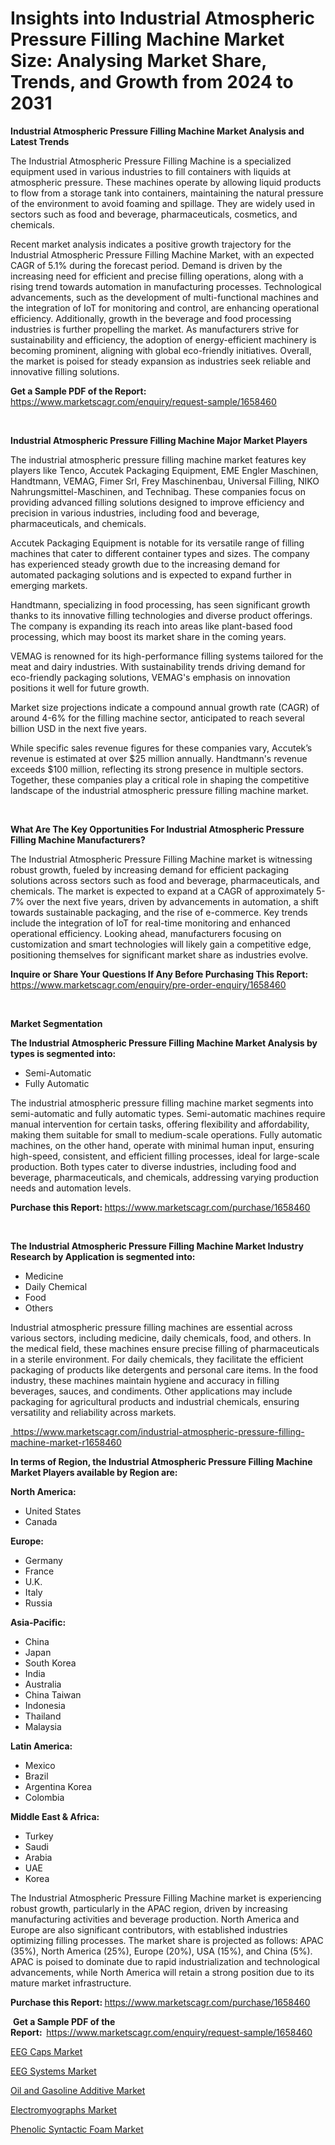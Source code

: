 <p><h1>Insights into Industrial Atmospheric Pressure Filling Machine Market Size: Analysing Market Share, Trends, and Growth from 2024 to 2031</h1></p><p><strong>Industrial Atmospheric Pressure Filling Machine Market Analysis and Latest Trends</strong></p>
<p><p>The Industrial Atmospheric Pressure Filling Machine is a specialized equipment used in various industries to fill containers with liquids at atmospheric pressure. These machines operate by allowing liquid products to flow from a storage tank into containers, maintaining the natural pressure of the environment to avoid foaming and spillage. They are widely used in sectors such as food and beverage, pharmaceuticals, cosmetics, and chemicals. </p><p>Recent market analysis indicates a positive growth trajectory for the Industrial Atmospheric Pressure Filling Machine Market, with an expected CAGR of 5.1% during the forecast period. Demand is driven by the increasing need for efficient and precise filling operations, along with a rising trend towards automation in manufacturing processes. Technological advancements, such as the development of multi-functional machines and the integration of IoT for monitoring and control, are enhancing operational efficiency. Additionally, growth in the beverage and food processing industries is further propelling the market. As manufacturers strive for sustainability and efficiency, the adoption of energy-efficient machinery is becoming prominent, aligning with global eco-friendly initiatives. Overall, the market is poised for steady expansion as industries seek reliable and innovative filling solutions.</p></p>
<p><strong>Get a Sample PDF of the Report:&nbsp;</strong> <a href="https://www.marketscagr.com/enquiry/request-sample/1658460?utm_campaign=1173&utm_medium=2&utm_source=Github&utm_content=ia&utm_term=03102024&utm_id=industrial-atmospheric-pressure-filling-machine">https://www.marketscagr.com/enquiry/request-sample/1658460</a></p>
<p>&nbsp;</p>
<p><strong>Industrial Atmospheric Pressure Filling Machine Major Market Players</strong></p>
<p><p>The industrial atmospheric pressure filling machine market features key players like Tenco, Accutek Packaging Equipment, EME Engler Maschinen, Handtmann, VEMAG, Fimer Srl, Frey Maschinenbau, Universal Filling, NIKO Nahrungsmittel-Maschinen, and Technibag. These companies focus on providing advanced filling solutions designed to improve efficiency and precision in various industries, including food and beverage, pharmaceuticals, and chemicals.</p><p>Accutek Packaging Equipment is notable for its versatile range of filling machines that cater to different container types and sizes. The company has experienced steady growth due to the increasing demand for automated packaging solutions and is expected to expand further in emerging markets. </p><p>Handtmann, specializing in food processing, has seen significant growth thanks to its innovative filling technologies and diverse product offerings. The company is expanding its reach into areas like plant-based food processing, which may boost its market share in the coming years.</p><p>VEMAG is renowned for its high-performance filling systems tailored for the meat and dairy industries. With sustainability trends driving demand for eco-friendly packaging solutions, VEMAG's emphasis on innovation positions it well for future growth.</p><p>Market size projections indicate a compound annual growth rate (CAGR) of around 4-6% for the filling machine sector, anticipated to reach several billion USD in the next five years. </p><p>While specific sales revenue figures for these companies vary, Accutek’s revenue is estimated at over $25 million annually. Handtmann's revenue exceeds $100 million, reflecting its strong presence in multiple sectors. Together, these companies play a critical role in shaping the competitive landscape of the industrial atmospheric pressure filling machine market.</p></p>
<p>&nbsp;</p>
<p><strong>What Are The Key Opportunities For Industrial Atmospheric Pressure Filling Machine Manufacturers?</strong></p>
<p><p>The Industrial Atmospheric Pressure Filling Machine market is witnessing robust growth, fueled by increasing demand for efficient packaging solutions across sectors such as food and beverage, pharmaceuticals, and chemicals. The market is expected to expand at a CAGR of approximately 5-7% over the next five years, driven by advancements in automation, a shift towards sustainable packaging, and the rise of e-commerce. Key trends include the integration of IoT for real-time monitoring and enhanced operational efficiency. Looking ahead, manufacturers focusing on customization and smart technologies will likely gain a competitive edge, positioning themselves for significant market share as industries evolve.</p></p>
<p><strong>Inquire or Share Your Questions If Any Before Purchasing This Report:</strong> <a href="https://www.marketscagr.com/enquiry/pre-order-enquiry/1658460?utm_campaign=1173&utm_medium=2&utm_source=Github&utm_content=ia&utm_term=03102024&utm_id=industrial-atmospheric-pressure-filling-machine">https://www.marketscagr.com/enquiry/pre-order-enquiry/1658460</a></p>
<p>&nbsp;</p>
<p><strong>Market Segmentation</strong></p>
<p><strong>The Industrial Atmospheric Pressure Filling Machine Market Analysis by types is segmented into:</strong></p>
<p><ul><li>Semi-Automatic</li><li>Fully Automatic</li></ul></p>
<p><p>The industrial atmospheric pressure filling machine market segments into semi-automatic and fully automatic types. Semi-automatic machines require manual intervention for certain tasks, offering flexibility and affordability, making them suitable for small to medium-scale operations. Fully automatic machines, on the other hand, operate with minimal human input, ensuring high-speed, consistent, and efficient filling processes, ideal for large-scale production. Both types cater to diverse industries, including food and beverage, pharmaceuticals, and chemicals, addressing varying production needs and automation levels.</p></p>
<p><strong>Purchase this Report:&nbsp;</strong><a href="https://www.marketscagr.com/purchase/1658460?utm_campaign=1173&utm_medium=2&utm_source=Github&utm_content=ia&utm_term=03102024&utm_id=industrial-atmospheric-pressure-filling-machine">https://www.marketscagr.com/purchase/1658460</a></p>
<p>&nbsp;</p>
<p><strong>The Industrial Atmospheric Pressure Filling Machine Market Industry Research by Application is segmented into:</strong></p>
<p><ul><li>Medicine</li><li>Daily Chemical</li><li>Food</li><li>Others</li></ul></p>
<p><p>Industrial atmospheric pressure filling machines are essential across various sectors, including medicine, daily chemicals, food, and others. In the medical field, these machines ensure precise filling of pharmaceuticals in a sterile environment. For daily chemicals, they facilitate the efficient packaging of products like detergents and personal care items. In the food industry, these machines maintain hygiene and accuracy in filling beverages, sauces, and condiments. Other applications may include packaging for agricultural products and industrial chemicals, ensuring versatility and reliability across markets.</p></p>
<p><a href="https://www.marketscagr.com/industrial-atmospheric-pressure-filling-machine-market-r1658460?utm_campaign=1173&utm_medium=2&utm_source=Github&utm_content=ia&utm_term=03102024&utm_id=industrial-atmospheric-pressure-filling-machine">&nbsp;https://www.marketscagr.com/industrial-atmospheric-pressure-filling-machine-market-r1658460</a></p>
<p><strong>In terms of Region, the Industrial Atmospheric Pressure Filling Machine Market Players available by Region are:</strong></p>
<p>
    <p> <strong> North America: </strong>
        <ul>
            <li>United States</li>
            <li>Canada</li>
        </ul>
        </p> 
    <p> <strong> Europe: </strong>
        <ul>
            <li>Germany</li>
            <li>France</li>
            <li>U.K.</li>
            <li>Italy</li>
            <li>Russia</li>
        </ul>
        </p> 
    <p> <strong> Asia-Pacific: </strong>
        <ul>
            <li>China</li>
            <li>Japan</li>
            <li>South Korea</li>
            <li>India</li>
            <li>Australia</li>
            <li>China Taiwan</li>
            <li>Indonesia</li>
            <li>Thailand</li>
            <li>Malaysia</li>
        </ul>
        </p> 
    <p> <strong> Latin America: </strong>
        <ul>
            <li>Mexico</li>
            <li>Brazil</li>
            <li>Argentina Korea</li>
            <li>Colombia</li>
        </ul>
        </p> 
    <p> <strong> Middle East & Africa: </strong>
        <ul>
            <li>Turkey</li>
            <li>Saudi</li>
            <li>Arabia</li>
            <li>UAE</li>
            <li>Korea</li>
        </ul>
    </p>
    </p>
<p><p>The Industrial Atmospheric Pressure Filling Machine market is experiencing robust growth, particularly in the APAC region, driven by increasing manufacturing activities and beverage production. North America and Europe are also significant contributors, with established industries optimizing filling processes. The market share is projected as follows: APAC (35%), North America (25%), Europe (20%), USA (15%), and China (5%). APAC is poised to dominate due to rapid industrialization and technological advancements, while North America will retain a strong position due to its mature market infrastructure.</p></p>
<p><strong>Purchase this Report: </strong><a href="https://www.marketscagr.com/purchase/1658460?utm_campaign=1173&utm_medium=2&utm_source=Github&utm_content=ia&utm_term=03102024&utm_id=industrial-atmospheric-pressure-filling-machine">https://www.marketscagr.com/purchase/1658460</a></p>
<p>&nbsp;<strong>Get a Sample PDF of the Report:&nbsp;&nbsp;</strong><a href="https://www.marketscagr.com/enquiry/request-sample/1658460?utm_campaign=1173&utm_medium=2&utm_source=Github&utm_content=ia&utm_term=03102024&utm_id=industrial-atmospheric-pressure-filling-machine">https://www.marketscagr.com/enquiry/request-sample/1658460</a></p>
<p><strong></strong></p>
<p><p><a href="https://www.linkedin.com/pulse/eeg-caps-market-size-growing-cagr-96-report-covers-analysis-xlqve?trackingId=X2Rz6R2UQji0FV3Ui4Ci8g%3D%3D&utm_campaign=1173&utm_medium=2&utm_source=Github&utm_content=ia&utm_term=03102024&utm_id=industrial-atmospheric-pressure-filling-machine">EEG Caps Market</a></p><p><a href="https://www.linkedin.com/pulse/eeg-systems-market-global-share-ranking-overall-sales-prs1e?trackingId=tdtO1z%2BXSzWj%2FBfYXDGBdA%3D%3D&utm_campaign=1173&utm_medium=2&utm_source=Github&utm_content=ia&utm_term=03102024&utm_id=industrial-atmospheric-pressure-filling-machine">EEG Systems Market</a></p><p><a href="https://issuu.com/reportprime-2/docs/oil-and-gasoline-additive-market-si_52a44de2cf9c31?utm_campaign=1173&utm_medium=2&utm_source=Github&utm_content=ia&utm_term=03102024&utm_id=industrial-atmospheric-pressure-filling-machine">Oil and Gasoline Additive Market</a></p><p><a href="https://www.linkedin.com/pulse/booming-electromyographs-market-sector-analysis-growth-projections-xtkze?trackingId=fgVNpjZKTaKzl8TVIKSH%2BQ%3D%3D&utm_campaign=1173&utm_medium=2&utm_source=Github&utm_content=ia&utm_term=03102024&utm_id=industrial-atmospheric-pressure-filling-machine">Electromyographs Market</a></p><p><a href="https://issuu.com/reportprime-2/docs/phenolic-syntactic-foam-market-size_05f9c4a8ee9ff5?utm_campaign=1173&utm_medium=2&utm_source=Github&utm_content=ia&utm_term=03102024&utm_id=industrial-atmospheric-pressure-filling-machine">Phenolic Syntactic Foam Market</a></p></p>